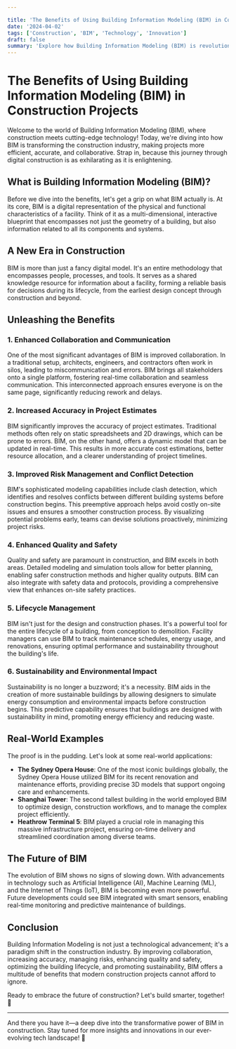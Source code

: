 ```yaml
---

title: 'The Benefits of Using Building Information Modeling (BIM) in Construction Projects'
date: '2024-04-02'
tags: ['Construction', 'BIM', 'Technology', 'Innovation']
draft: false
summary: 'Explore how Building Information Modeling (BIM) is revolutionizing the construction industry, offering unparalleled benefits in efficiency, accuracy, and collaboration.'
---
```


# The Benefits of Using Building Information Modeling (BIM) in Construction Projects

Welcome to the world of Building Information Modeling (BIM), where construction meets cutting-edge technology! Today, we're diving into how BIM is transforming the construction industry, making projects more efficient, accurate, and collaborative. Strap in, because this journey through digital construction is as exhilarating as it is enlightening.

## What is Building Information Modeling (BIM)?

Before we dive into the benefits, let's get a grip on what BIM actually is. At its core, BIM is a digital representation of the physical and functional characteristics of a facility. Think of it as a multi-dimensional, interactive blueprint that encompasses not just the geometry of a building, but also information related to all its components and systems.

## A New Era in Construction

BIM is more than just a fancy digital model. It's an entire methodology that encompasses people, processes, and tools. It serves as a shared knowledge resource for information about a facility, forming a reliable basis for decisions during its lifecycle, from the earliest design concept through construction and beyond.

## Unleashing the Benefits

### 1. Enhanced Collaboration and Communication

One of the most significant advantages of BIM is improved collaboration. In a traditional setup, architects, engineers, and contractors often work in silos, leading to miscommunication and errors. BIM brings all stakeholders onto a single platform, fostering real-time collaboration and seamless communication. This interconnected approach ensures everyone is on the same page, significantly reducing rework and delays.

### 2. Increased Accuracy in Project Estimates

BIM significantly improves the accuracy of project estimates. Traditional methods often rely on static spreadsheets and 2D drawings, which can be prone to errors. BIM, on the other hand, offers a dynamic model that can be updated in real-time. This results in more accurate cost estimations, better resource allocation, and a clearer understanding of project timelines.

### 3. Improved Risk Management and Conflict Detection

BIM's sophisticated modeling capabilities include clash detection, which identifies and resolves conflicts between different building systems before construction begins. This preemptive approach helps avoid costly on-site issues and ensures a smoother construction process. By visualizing potential problems early, teams can devise solutions proactively, minimizing project risks.

### 4. Enhanced Quality and Safety

Quality and safety are paramount in construction, and BIM excels in both areas. Detailed modeling and simulation tools allow for better planning, enabling safer construction methods and higher quality outputs. BIM can also integrate with safety data and protocols, providing a comprehensive view that enhances on-site safety practices.

### 5. Lifecycle Management

BIM isn't just for the design and construction phases. It's a powerful tool for the entire lifecycle of a building, from conception to demolition. Facility managers can use BIM to track maintenance schedules, energy usage, and renovations, ensuring optimal performance and sustainability throughout the building's life.

### 6. Sustainability and Environmental Impact

Sustainability is no longer a buzzword; it's a necessity. BIM aids in the creation of more sustainable buildings by allowing designers to simulate energy consumption and environmental impacts before construction begins. This predictive capability ensures that buildings are designed with sustainability in mind, promoting energy efficiency and reducing waste.

## Real-World Examples

The proof is in the pudding. Let's look at some real-world applications:

- **The Sydney Opera House**: One of the most iconic buildings globally, the Sydney Opera House utilized BIM for its recent renovation and maintenance efforts, providing precise 3D models that support ongoing care and enhancements.
- **Shanghai Tower**: The second tallest building in the world employed BIM to optimize design, construction workflows, and to manage the complex project efficiently.
- **Heathrow Terminal 5**: BIM played a crucial role in managing this massive infrastructure project, ensuring on-time delivery and streamlined coordination among diverse teams.

## The Future of BIM

The evolution of BIM shows no signs of slowing down. With advancements in technology such as Artificial Intelligence (AI), Machine Learning (ML), and the Internet of Things (IoT), BIM is becoming even more powerful. Future developments could see BIM integrated with smart sensors, enabling real-time monitoring and predictive maintenance of buildings.

## Conclusion

Building Information Modeling is not just a technological advancement; it's a paradigm shift in the construction industry. By improving collaboration, increasing accuracy, managing risks, enhancing quality and safety, optimizing the building lifecycle, and promoting sustainability, BIM offers a multitude of benefits that modern construction projects cannot afford to ignore.

Ready to embrace the future of construction? Let's build smarter, together! 🌟

---

And there you have it—a deep dive into the transformative power of BIM in construction. Stay tuned for more insights and innovations in our ever-evolving tech landscape! 🚀